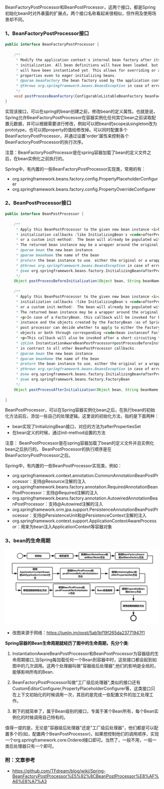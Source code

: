 BeanFactoryPostProcessor和BeanPostProcessor，这两个接口，都是Spring初始化bean时对外暴露的扩展点。两个接口名称看起来很相似，但作用及使用场景却不同。
### 1、BeanFactoryPostProcessor接口
```java
public interface BeanFactoryPostProcessor {

    /**
     * Modify the application context's internal bean factory after its standard
     * initialization. All bean definitions will have been loaded, but no beans
     * will have been instantiated yet. This allows for overriding or adding
     * properties even to eager-initializing beans.
     * @param beanFactory the bean factory used by the application context
     * @throws org.springframework.beans.BeansException in case of errors
     */
    void postProcessBeanFactory(ConfigurableListableBeanFactory beanFactory) throws BeansException;
}
```
实现该接口，可以在spring的bean创建之前，修改bean的定义属性。也就是说，Spring允许BeanFactoryPostProcessor在容器实例化任何其它bean之前读取配置元数据，并可以根据需要进行修改，例如可以把bean的scope从singleton改为prototype，也可以把property的值给修改掉。可以同时配置多个BeanFactoryPostProcessor，并通过设置'order'属性来控制各个BeanFactoryPostProcessor的执行次序。

注意：BeanFactoryPostProcessor是在spring容器加载了bean的定义文件之后，在bean实例化之前执行的。

Spring中，有内置的一些BeanFactoryPostProcessor实现类，常用的有：
- org.springframework.beans.factory.config.PropertyPlaceholderConfigurer
- org.springframework.beans.factory.config.PropertyOverrideConfigurer

### 2、BeanPostProcessor接口
```java
public interface BeanPostProcessor {

    /**
     * Apply this BeanPostProcessor to the given new bean instance <i>before</i> any bean
     * initialization callbacks (like InitializingBean's <code>afterPropertiesSet</code>
     * or a custom init-method). The bean will already be populated with property values.
     * The returned bean instance may be a wrapper around the original.
     * @param bean the new bean instance
     * @param beanName the name of the bean
     * @return the bean instance to use, either the original or a wrapped one
     * @throws org.springframework.beans.BeansException in case of errors
     * @see org.springframework.beans.factory.InitializingBean#afterPropertiesSet
     */
    Object postProcessBeforeInitialization(Object bean, String beanName) throws BeansException;

    /**
     * Apply this BeanPostProcessor to the given new bean instance <i>after</i> any bean
     * initialization callbacks (like InitializingBean's <code>afterPropertiesSet</code>
     * or a custom init-method). The bean will already be populated with property values.
     * The returned bean instance may be a wrapper around the original.
     * <p>In case of a FactoryBean, this callback will be invoked for both the FactoryBean
     * instance and the objects created by the FactoryBean (as of Spring 2.0). The
     * post-processor can decide whether to apply to either the FactoryBean or created
     * objects or both through corresponding <code>bean instanceof FactoryBean</code> checks.
     * <p>This callback will also be invoked after a short-circuiting triggered by a
     * {@link InstantiationAwareBeanPostProcessor#postProcessBeforeInstantiation} method,
     * in contrast to all other BeanPostProcessor callbacks.
     * @param bean the new bean instance
     * @param beanName the name of the bean
     * @return the bean instance to use, either the original or a wrapped one
     * @throws org.springframework.beans.BeansException in case of errors
     * @see org.springframework.beans.factory.InitializingBean#afterPropertiesSet
     * @see org.springframework.beans.factory.FactoryBean
     */
    Object postProcessAfterInitialization(Object bean, String beanName) throws BeansException;

}
```


BeanPostProcessor，可以在Spring容器实例化bean之后，在执行bean的初始化方法前后，添加一些自己的处理逻辑。这里说的初始化方法，指的是下面两种：
- bean实现了InitializingBean接口，对应的方法为afterPropertiesSet
- 在bean定义的时候，通过init-method设置的方法

注意： BeanPostProcessor是在spring容器加载了bean的定义文件并且实例化bean之后执行的。 BeanPostProcessor的执行顺序是在BeanFactoryPostProcessor之后。

Spring中，有内置的一些BeanPostProcessor实现类，例如：
- org.springframework.context.annotation.CommonAnnotationBeanPostProcessor：支持@Resource注解的注入
- org.springframework.beans.factory.annotation.RequiredAnnotationBeanPostProcessor：支持@Required注解的注入
- org.springframework.beans.factory.annotation.AutowiredAnnotationBeanPostProcessor：支持@Autowired注解的注入
- org.springframework.orm.jpa.support.PersistenceAnnotationBeanPostProcessor：支持@PersistenceUnit和@PersistenceContext注解的注入
- org.springframework.context.support.ApplicationContextAwareProcessor：用来为bean注入ApplicationContext等容器对象


### 3、bean的生命周期

![1-001](1-001.png)
- 改图来源于网络：https://juejin.im/post/5ab1bf19f265da23771947f1


__Spring容器的Bean生命周期就经历了图中的生命周期，先分个类__:

1. InstantiationAwareBeanPostProcessor和BeanPostProcessor为容器级的生命周期接口,当Spring每加载任何一个Bean到容器中时，这些接口都会起到如图中的几次调用。这两个处理器叫做"容器级后处理器",他们的影响是全局的，能够影响所有的Bean.

2. BeanFactoryPostProcessor叫做"工厂级后处理器",类似的接口还有CustomEditorConfigurer,PropertyPlaceholderConfigurer等，这类接口只在上下文初始化的时候调用一次，其目的是完成一些配置文件的加工处理工作。

3. 剩下的就简单了，属于Bean级别的接口，专属于某个Bean所有，每个Bean实例化的时候调用自己特有的。

值得一提的是，无论是"容器级后处理器"还是"工厂级后处理器"，他们都是可以配置多个的(如，配置两个BeanPostProcessor)，如果想控制他们的调用顺序，实现一个org.springframework.core.Ordered接口即可。当然了，一般不用，一般一类后处理器只有一个即可。

### 附：文章参考
- https://github.com/TFdream/blog/wiki/Spring-BeanFactoryPostProcessor%E5%92%8CBeanPostProcessor%E8%AF%A6%E8%A7%A3
